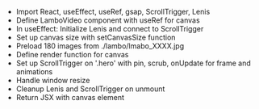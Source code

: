 - Import React, useEffect, useRef, gsap, ScrollTrigger, Lenis
- Define LamboVideo component with useRef for canvas
- In useEffect: Initialize Lenis and connect to ScrollTrigger
- Set up canvas size with setCanvasSize function
- Preload 180 images from ./lambo/lmabo_XXXX.jpg
- Define render function for canvas
- Set up ScrollTrigger on '.hero' with pin, scrub, onUpdate for frame and animations
- Handle window resize
- Cleanup Lenis and ScrollTrigger on unmount
- Return JSX with canvas element

